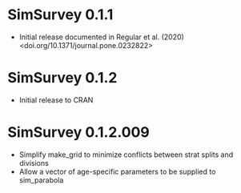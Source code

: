 # SimSurvey 0.1.1

* Initial release documented in Regular et al. (2020) <doi.org/10.1371/journal.pone.0232822>

# SimSurvey 0.1.2

* Initial release to CRAN

# SimSurvey 0.1.2.009

* Simplify make_grid to minimize conflicts between strat splits and divisions
* Allow a vector of age-specific parameters to be supplied to sim_parabola
